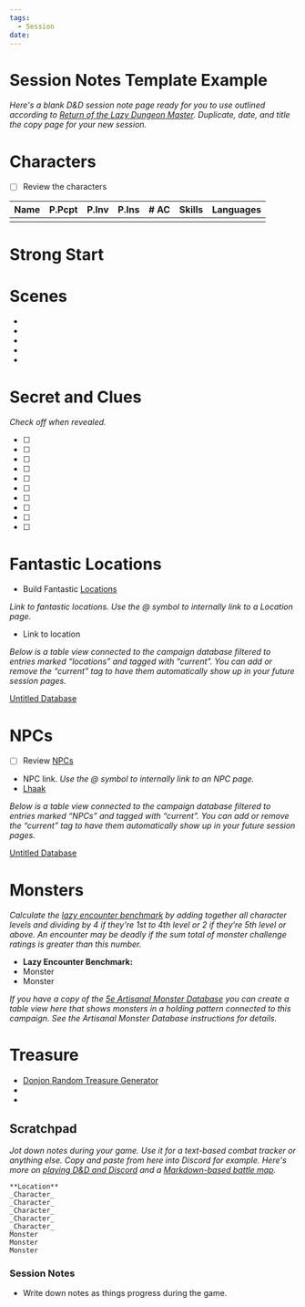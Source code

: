 ```yaml
---
tags:
  - Session
date:
---
```

# Session Notes Template Example

*Here's a blank D&D session note page ready for you to use outlined according to [Return of the Lazy Dungeon Master](https://slyflourish.com/returnofthelazydm/index.html). Duplicate, date, and title the copy page for your new session.* 

# Characters

- [ ]  Review the characters

| Name | P.Pcpt | P.Inv | P.Ins | # AC | Skills | Languages |
| ---- | ---- | ---- | ---- | ---- | ---- | ---- |
|  |  |  |  |  |  |  |
# Strong Start

# Scenes

- 
- 
- 
- 
- 

# Secret and Clues

*Check off when revealed.*

- [ ]  
- [ ]  
- [ ]  
- [ ]  
- [ ]  
- [ ]  
- [ ]  
- [ ]  
- [ ]  
- [ ]  

# Fantastic Locations

- Build Fantastic [Locations](https://www.notion.so/Locations-0e1706c0466846bba571f41784640bb2?pvs=21)

*Link to fantastic locations. Use the @ symbol to internally link to a Location page.*

- Link to location

*Below is a table view connected to the campaign database filtered to entries marked “locations” and tagged with “current”. You can add or remove the “current” tag to have them automatically show up in your future session pages.* 

[Untitled Database](Session%20Notes%20Template%20Example%20ed91b4f6289a4c1595d386c91cf0f091/Untitled%20Database%208f9bf32cbe9f4810b5ebc9ad6b375e15.csv)

# NPCs

- [ ]  Review [NPCs](https://www.notion.so/NPCs-e715934ba31646b4ab566748bfd35f62?pvs=21)
- NPC link. *Use the @ symbol to internally link to an NPC page.*
- [Lhaak](https://www.notion.so/Lhaak-d7e909de32994ef8b2639a49758831d0?pvs=21)

*Below is a table view connected to the campaign database filtered to entries marked “NPCs” and tagged with “current”. You can add or remove the “current” tag to have them automatically show up in your future session pages.*

[Untitled Database](Session%20Notes%20Template%20Example%20ed91b4f6289a4c1595d386c91cf0f091/Untitled%20Database%20e315c121251f44b0be042ea17542966e.csv)

# Monsters

*Calculate the [lazy encounter benchmark](https://slyflourish.com/the_lazy_encounter_benchmark.html) by adding together all character levels and dividing by 4 if they're 1st to 4th level or 2 if they’re 5th level or above. An encounter may be deadly if the sum total of monster challenge ratings is greater than this number.*

- **Lazy Encounter Benchmark:**
- Monster
- Monster

*If you have a copy of the [5e Artisanal Monster Database](https://www.notion.so/5e-Artisanal-Monster-Database-Description-and-Instructions-f079e27166af408f8717888e0e5b5fbe?pvs=21) you can create a table view here that shows monsters in a holding pattern connected to this campaign. See the Artisanal Monster Database instructions for details.*

# Treasure

- [Donjon Random Treasure Generator](https://donjon.bin.sh/5e/random/#type=treasure;treasure-cr=4;treasure-loot_type=treasure_hoard)
- 
- 

## Scratchpad

*Jot down notes during your game. Use it for a text-based combat tracker or anything else. Copy and paste from here into Discord for example. Here's more on [playing D&D and Discord](https://slyflourish.com/playing_dnd_over_discord.html) and a [Markdown-based battle map](https://slyflourish.com/text-based_battle_maps.html).*

```
**Location**
_Character_
_Character_
_Character_
_Character_
_Character_
Monster
Monster
Monster
```

### Session Notes

- Write down notes as things progress during the game.